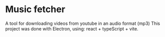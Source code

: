 # Music fetcher

A tool for downloading videos from youtube in an audio format (mp3)
This project was done with Electron, using: react + typeScript + vite.


